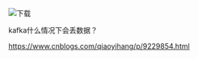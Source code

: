 





![下载](http://file.xjzspace.com/20210917104544.jpeg)

kafka什么情况下会丢数据？

https://www.cnblogs.com/qiaoyihang/p/9229854.html


